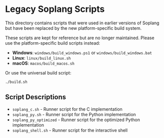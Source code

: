 # Legacy Soplang Scripts

This directory contains scripts that were used in earlier versions of Soplang but have been replaced by the new platform-specific build system.

These scripts are kept for reference but are no longer maintained. Please use the platform-specific build scripts instead:

- **Windows**: `windows/build_windows.ps1` or `windows/build_windows.bat`
- **Linux**: `linux/build_linux.sh`
- **macOS**: `macos/build_macos.sh`

Or use the universal build script:

```
./build.sh
```

## Script Descriptions

- `soplang_c.sh` - Runner script for the C implementation
- `soplang_py.sh` - Runner script for the Python implementation
- `soplang_py_optimized` - Runner script for the optimized Python implementation
- `soplang_shell.sh` - Runner script for the interactive shell

